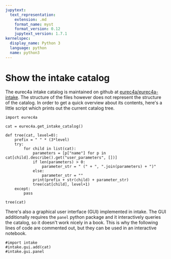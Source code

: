 ```yaml
---
jupytext:
  text_representation:
    extension: .md
    format_name: myst
    format_version: 0.12
    jupytext_version: 1.7.1
kernelspec:
  display_name: Python 3
  language: python
  name: python3
---
```


# Show the intake catalog

The eurec4a intake catalog is maintained on github at [eurec4a/eurec4a-intake](https://github.com/eurec4a/eurec4a-intake). The structure of the files however does not represent the structure of the catalog. In order to get a quick overview about its contents, here's a little script which prints out the current catalog tree.

```{code-cell} ipython3
import eurec4a
```

```{code-cell} ipython3
cat = eurec4a.get_intake_catalog()
```

```{code-cell} ipython3
def tree(cat, level=0):
    prefix = " " * (3*level)
    try:
        for child in list(cat):
            parameters = [p["name"] for p in cat[child].describe().get("user_parameters", [])]
            if len(parameters) > 0:
                parameter_str = " (" + ", ".join(parameters) + ")"
            else:
                parameter_str = ""
            print(prefix + str(child) + parameter_str)
            tree(cat[child], level+1)
    except:
        pass
```

```{code-cell} ipython3
tree(cat)
```

There's also a graphical user interface (GUI) implemented in intake. The GUI additionally requires the `panel` python package and it interactively queries the catalog, so it doesn't work nicely in a book. This is why the following lines of code are commented out, but they can be used in an interactive notebook.

```{code-cell} ipython3
#import intake
#intake.gui.add(cat)
#intake.gui.panel
```
